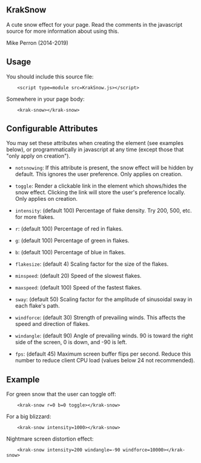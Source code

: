 KrakSnow
--------

A cute snow effect for your page. Read the comments in the javascript
source for more information about using this.

Mike Perron (2014-2019)

Usage
-----

You should include this source file:
```
	<script type=module src=KrakSnow.js></script>
```

Somewhere in your page body:
```
	<krak-snow></krak-snow>
```


Configurable Attributes
-----------------------

You may set these attributes when creating the element (see examples below), or
programmatically in javascript at any time (except those that "only apply on
creation").

- `notsnowing`: If this attribute is present, the snow effect will be hidden by default. This ignores the user preference. Only applies on creation.

- `toggle`: Render a clickable link in the <krak-snow> element which shows/hides the snow effect. Clicking the link will store the user's preference locally. Only applies on creation.

- `intensity`: (default 100) Percentage of flake density. Try 200, 500, etc. for more flakes.

- `r`: (default 100) Percentage of red in flakes.
- `g`: (default 100) Percentage of green in flakes.
- `b`: (default 100) Percentage of blue in flakes.

- `flakesize`: (default 4) Scaling factor for the size of the flakes.

- `minspeed`: (default 20) Speed of the slowest flakes.
- `maxspeed`: (default 100) Speed of the fastest flakes.

- `sway`: (default 50) Scaling factor for the amplitude of sinusoidal sway in each flake's path.

- `windforce`: (default 30) Strength of prevailing winds. This affects the speed and direction of flakes.
- `windangle`: (default 90) Angle of prevailing winds. 90 is toward the right side of the screen, 0 is down, and -90 is left.

- `fps`: (default 45) Maximum screen buffer flips per second. Reduce this number to reduce client CPU load (values below 24 not recommended).


Example
-------

For green snow that the user can toggle off:

```
	<krak-snow r=0 b=0 toggle></krak-snow>
```

For a big blizzard:
```
	<krak-snow intensity=1000></krak-snow>
```

Nightmare screen distortion effect:
```
	<krak-snow intensity=200 windangle=-90 windforce=10000></krak-snow>
```
